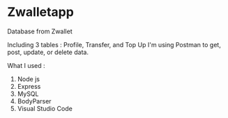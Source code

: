 # Zwalletapp
Database from Zwallet

Including 3 tables : Profile, Transfer, and Top Up
I'm using Postman to get, post, update, or delete data.

What I used :
  1. Node js
  2. Express
  3. MySQL
  4. BodyParser
  5. Visual Studio Code
